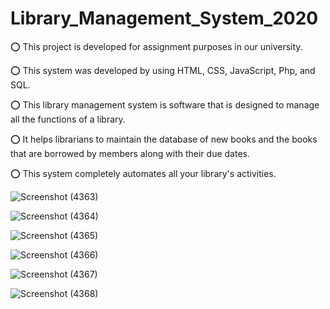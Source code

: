 # Library_Management_System_2020

⭕ This project is developed for assignment purposes in our university. 

⭕ This system was developed by using HTML, CSS, JavaScript, Php, and SQL.

⭕ This library management system is software that is designed to manage all the functions of a library. 

⭕ It helps librarians to maintain the database of new books and the books that are borrowed by members along with their due dates. 

⭕ This system completely automates all your library's activities.




![Screenshot (4363)](https://user-images.githubusercontent.com/95535148/147233676-08b1fde1-088e-485b-a4a7-0f0deb7b78b9.png)


![Screenshot (4364)](https://user-images.githubusercontent.com/95535148/147233694-248011ef-086b-4cfd-af69-6c9a0767c3a8.png)


![Screenshot (4365)](https://user-images.githubusercontent.com/95535148/147233700-6d4c63fc-8a87-44f7-9435-9be8d2ee17b1.png)


![Screenshot (4366)](https://user-images.githubusercontent.com/95535148/147233704-3b4baf34-6319-4ef1-b5fa-83b9b4c2f903.png)


![Screenshot (4367)](https://user-images.githubusercontent.com/95535148/147233711-6dff894d-af2c-40c0-9aab-a160d99a4b7b.png)


![Screenshot (4368)](https://user-images.githubusercontent.com/95535148/147233712-60079b1e-5da4-4f5c-9d1c-d9fbc1dfb667.png)
